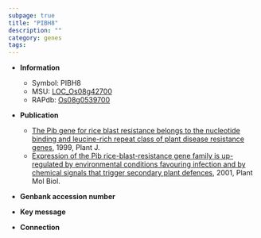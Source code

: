 ```yaml
---
subpage: true
title: "PIBH8"
description: ""
category: genes
tags: 
---
```


* **Information**  
    + Symbol: PIBH8  
    + MSU: [LOC_Os08g42700](http://rice.plantbiology.msu.edu/cgi-bin/ORF_infopage.cgi?orf=LOC_Os08g42700)  
    + RAPdb: [Os08g0539700](http://rapdb.dna.affrc.go.jp/viewer/gbrowse_details/irgsp1?name=Os08g0539700)  

* **Publication**  
    + [The Pib gene for rice blast resistance belongs to the nucleotide binding and leucine-rich repeat class of plant disease resistance genes](http://www.ncbi.nlm.nih.gov/pubmed?term=The+Pib+gene+for+rice+blast+resistance+belongs+to+the+nucleotide+binding+and+leucine-rich+repeat+class+of+plant+disease+resistance+genes%5BTitle%5D), 1999, Plant J.
    + [Expression of the Pib rice-blast-resistance gene family is up-regulated by environmental conditions favouring infection and by chemical signals that trigger secondary plant defences](http://www.ncbi.nlm.nih.gov/pubmed?term=Expression+of+the+Pib+rice-blast-resistance+gene+family+is+up-regulated+by+environmental+conditions+favouring+infection+and+by+chemical+signals+that+trigger+secondary+plant+defences%5BTitle%5D), 2001, Plant Mol Biol.

* **Genbank accession number**  

* **Key message**  

* **Connection**  



